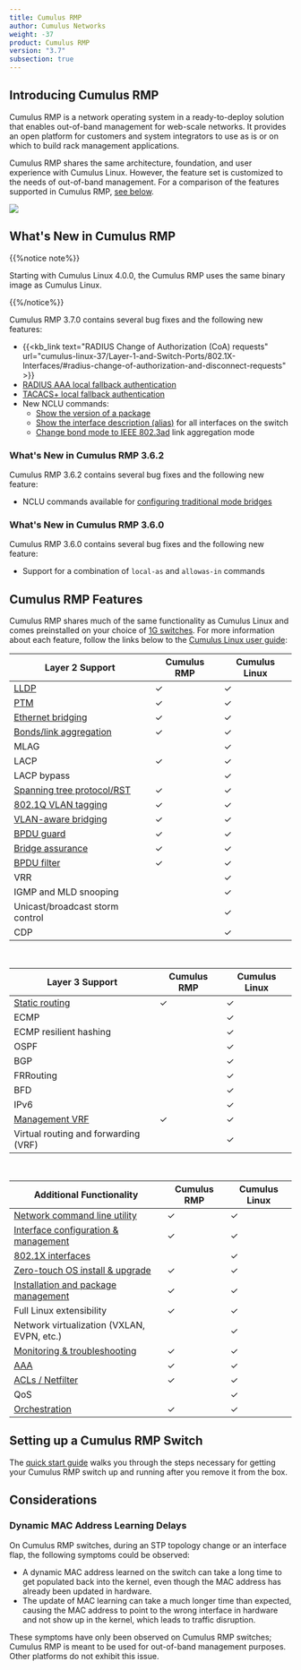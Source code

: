 ```yaml
---
title: Cumulus RMP
author: Cumulus Networks
weight: -37
product: Cumulus RMP
version: "3.7"
subsection: true
---
```


## Introducing Cumulus RMP

Cumulus RMP is a network operating system in a ready-to-deploy solution
that enables out-of-band management for web-scale networks. It provides
an open platform for customers and system integrators to use as is or on
which to build rack management applications.

Cumulus RMP shares the same architecture, foundation, and user
experience with Cumulus Linux. However, the feature set is customized to
the needs of out-of-band management. For a comparison of the features
supported in Cumulus RMP, [see below](#cumulus-rmp-features).

<img src="/images/old_doc_images/RMP.png" />

## What's New in Cumulus RMP

{{%notice note%}}

Starting with Cumulus Linux 4.0.0, the Cumulus RMP uses the same binary image as Cumulus Linux.

{{%/notice%}}

Cumulus RMP 3.7.0 contains several bug fixes and the following new
features:

- {{<kb_link text="RADIUS Change of Authorization (CoA) requests" url="cumulus-linux-37/Layer-1-and-Switch-Ports/802.1X-Interfaces/#radius-change-of-authorization-and-disconnect-requests" >}}
- [RADIUS AAA local fallback authentication](/cumulus-linux-37/System-Configuration/Authentication-Authorization-and-Accounting/RADIUS-AAA/#local-fallback-authentication)
- [TACACS+ local fallback authentication](/cumulus-linux-37/System-Configuration/Authentication-Authorization-and-Accounting/TACACS+/#local-fallback-authentication)
- New NCLU commands:
  - [Show the version of a package](/cumulus-linux-37/Installation-Management/Adding-and-Updating-Packages/#display-the-version-of-a-package)
  - [Show the interface description (alias)](/cumulus-linux-37/Layer-1-and-Switch-Ports/Interface-Configuration-and-Management/#add-descriptions-to-interfaces)
        for all interfaces on the switch
  - [Change bond mode to IEEE 802.3ad](/cumulus-linux-37/Layer-2/Bonding-Link-Aggregation/) link
        aggregation mode

### What's New in Cumulus RMP 3.6.2

Cumulus RMP 3.6.2 contains several bug fixes and the following new
feature:

- NCLU commands available for [configuring traditional mode bridges](/cumulus-linux-36/Layer-2/Ethernet-Bridging-VLANs/Traditional-Bridge-Mode/)

### What's New in Cumulus RMP 3.6.0

Cumulus RMP 3.6.0 contains several bug fixes and the following new
feature:

- Support for a combination of `local-as` and `allowas-in` commands

## Cumulus RMP Features

Cumulus RMP shares much of the same functionality as Cumulus Linux and
comes preinstalled on your choice of
[1G switches](https://cumulusnetworks.com/products/hardware-compatibility-list/?platform_type%5B0%5D=RMP).
For more information about each feature, follow the links below to the
[Cumulus Linux user guide](/cumulus-linux):

| **Layer 2 Support** | **Cumulus RMP**  | **Cumulus Linux**  |
| ------------------- | ---------------- | ------------------ |
| [LLDP](/cumulus-linux-37/Layer-2/Link-Layer-Discovery-Protocol/) | ✓     | ✓  |
| [PTM](/cumulus-linux-37/Layer-1-and-Switch-Ports/Prescriptive-Topology-Manager-PTM/)  | ✓  | ✓  |
| [Ethernet bridging](/cumulus-linux-37/Layer-2/Ethernet-Bridging-VLANs/)       | ✓ | ✓ |
| [Bonds/link aggregation](/cumulus-linux-37/Layer-2/Bonding-Link-Aggregation/)    | ✓     | ✓ |
| MLAG | | ✓  |
| LACP         | ✓               | ✓                 |
| LACP bypass |                 | ✓                 |
| [Spanning tree protocol/RST](/cumulus-linux-37/Layer-2/Spanning-Tree-and-Rapid-Spanning-Tree/)  | ✓  | ✓   |
| [802.1Q VLAN tagging](/cumulus-linux-37/Layer-2/Ethernet-Bridging-VLANs/VLAN-Tagging/) | ✓  | ✓  |
| [VLAN-aware bridging](/cumulus-linux-37/Layer-2/Ethernet-Bridging-VLANs/VLAN-aware-Bridge-Mode/)  | ✓     | ✓  |
| [BPDU guard](/cumulus-linux-37/Layer-2/Spanning-Tree-and-Rapid-Spanning-Tree/)   | ✓  | ✓  |
| [Bridge assurance](/cumulus-linux-37/Layer-2/Spanning-Tree-and-Rapid-Spanning-Tree/)   | ✓  | ✓  |
| [BPDU filter](/cumulus-linux-37/Layer-2/Spanning-Tree-and-Rapid-Spanning-Tree/)   | ✓  | ✓   |
| VRR | | ✓ |
| IGMP and MLD snooping |    | ✓   |
| Unicast/broadcast storm control |  | ✓   |
| CDP | |  ✓                 |

&nbsp;

| **Layer 3 Support**    | **Cumulus RMP**  | **Cumulus Linux**  |
| ---------------------- | --------------- | ----------------- |
| [Static routing](/cumulus-linux-37/Layer-3/Routing/)    | ✓ | ✓   |
| ECMP | | ✓  |
| ECMP resilient hashing |                 | ✓                 |
| OSPF  |                 | ✓                 |
| BGP  |                 | ✓                 |
| FRRouting |                 | ✓                 |
| BFD   |                 | ✓                 |
| IPv6  |                 | ✓                 |
| [Management VRF](/cumulus-linux-37/Layer-3/Management-VRF/) | ✓   | ✓  |
| Virtual routing and forwarding (VRF)  |  | ✓                 |

&nbsp;

| **Additional Functionality**  | **Cumulus RMP** | **Cumulus Linux** |
| ----------------------------- | --------------- | ----------------- |
| [Network command line utility](/cumulus-linux-37/System-Configuration/Network-Command-Line-Utility-NCLU/)            | ✓               | ✓                 |
| [Interface configuration & management](/cumulus-linux-37/Layer-1-and-Switch-Ports/Interface-Configuration-and-Management/) | ✓               | ✓                 |
| [802.1X interfaces](/cumulus-linux-37/Layer-1-and-Switch-Ports/802.1X-Interfaces/) |   | ✓  |
| [Zero-touch OS install & upgrade](/cumulus-linux-37/Installation-Management/Zero-Touch-Provisioning-ZTP/)               | ✓               | ✓                 |
| [Installation and package management](/cumulus-linux-37/Installation-Management/) | ✓  | ✓  |
| Full Linux extensibility | ✓  | ✓  |
| Network virtualization (VXLAN, EVPN, etc.) |   |  ✓  |
| [Monitoring & troubleshooting](/cumulus-linux-37/Monitoring-and-Troubleshooting/)  | ✓  | ✓   |
| [AAA](/cumulus-linux-37/System-Configuration/Authentication-Authorization-and-Accounting/LDAP-Authentication-and-Authorization/)  | ✓  | ✓  |
| [ACLs / Netfilter](/cumulus-linux-37/System-Configuration/Netfilter-ACLs/)  | ✓  | ✓ |
| QoS |                 | ✓                 |
| [Orchestration](/cumulus-linux-37/Installation-Management/Upgrading-cumulus-linux-37/) | ✓  | ✓  |

## Setting up a Cumulus RMP Switch

The [quick start guide](/cumulus-rmp/Quick-Start-Guide) walks you
through the steps necessary for getting your Cumulus RMP switch up and
running after you remove it from the box.

## Considerations

### Dynamic MAC Address Learning Delays

On Cumulus RMP switches, during an STP topology change or an interface flap, the following symptoms could be observed:

- A dynamic MAC address learned on the switch can take a long time to get
  populated back into the kernel, even though the MAC address has already been
  updated in hardware.
- The update of MAC learning can take a much longer time than expected, causing
  the MAC address to point to the wrong interface in hardware and not show up in
  the kernel, which leads to traffic disruption.

These symptoms have only been observed on Cumulus RMP switches; Cumulus RMP is meant to be used for out-of-band management purposes. Other platforms do not
exhibit this issue.
